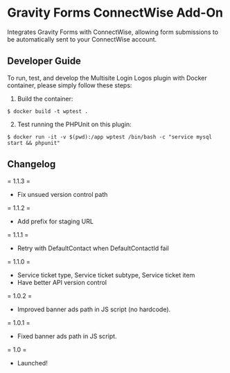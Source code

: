# Gravity Forms ConnectWise Add-On

Integrates Gravity Forms with ConnectWise, allowing form submissions to be automatically sent to your ConnectWise account.

Developer Guide
---------------

To run, test, and develop the Multisite Login Logos plugin with Docker container, please simply follow these steps:

1. Build the container:

  `$ docker build -t wptest .`
 
2. Test running the PHPUnit on this plugin:

  `$ docker run -it -v $(pwd):/app wptest /bin/bash -c "service mysql start && phpunit"`

Changelog
----------

= 1.1.3 =

* Fix unsued version control path

= 1.1.2 =

* Add prefix for staging URL

= 1.1.1 =

* Retry with DefaultContact when DefaultContactId fail 

= 1.1.0 =

* Service ticket type, Service ticket subtype, Service ticket item
* Have better API version control

= 1.0.2 =

* Improved banner ads path in JS script (no hardcode).

= 1.0.1 =

* Fixed banner ads path in JS script.

= 1.0 =

* Launched!
